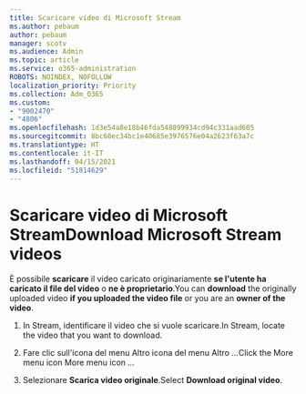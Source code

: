 ```yaml
---
title: Scaricare video di Microsoft Stream
ms.author: pebaum
author: pebaum
manager: scotv
ms.audience: Admin
ms.topic: article
ms.service: o365-administration
ROBOTS: NOINDEX, NOFOLLOW
localization_priority: Priority
ms.collection: Adm_O365
ms.custom:
- "9002470"
- "4806"
ms.openlocfilehash: 1d3e54a8e18b46fda548099934cd94c331aad605
ms.sourcegitcommit: 8bc60ec34bc1e40685e3976576e04a2623f63a7c
ms.translationtype: HT
ms.contentlocale: it-IT
ms.lasthandoff: 04/15/2021
ms.locfileid: "51814629"
---
```

# <a name="download-microsoft-stream-videos"></a><span data-ttu-id="edc07-102">Scaricare video di Microsoft Stream</span><span class="sxs-lookup"><span data-stu-id="edc07-102">Download Microsoft Stream videos</span></span>

<span data-ttu-id="edc07-103">È possibile **scaricare** il video caricato originariamente **se l'utente ha caricato il file del video** o **ne è proprietario**.</span><span class="sxs-lookup"><span data-stu-id="edc07-103">You can **download** the originally uploaded video **if you uploaded the video file** or you are an **owner of the video**.</span></span>

1. <span data-ttu-id="edc07-104">In Stream, identificare il video che si vuole scaricare.</span><span class="sxs-lookup"><span data-stu-id="edc07-104">In Stream, locate the video that you want to download.</span></span>

2. <span data-ttu-id="edc07-105">Fare clic sull'icona del menu Altro icona del menu Altro *...*</span><span class="sxs-lookup"><span data-stu-id="edc07-105">Click the More menu icon More menu icon *...*</span></span>

3. <span data-ttu-id="edc07-106">Selezionare **Scarica video originale**.</span><span class="sxs-lookup"><span data-stu-id="edc07-106">Select **Download original video**.</span></span>
